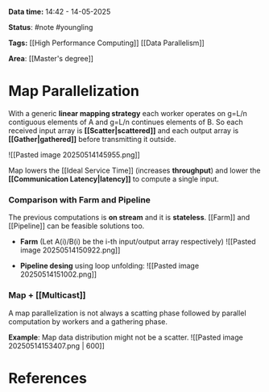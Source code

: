 **Data time:** 14:42 - 14-05-2025

**Status**: #note #youngling 

**Tags:** [[High Performance Computing]] [[Data Parallelism]]

**Area**: [[Master's degree]]
# Map Parallelization

With a generic **linear mapping strategy** each worker operates on g=L/n contiguous elements of A and g=L/n continues elements of B. So each received input array is **[[Scatter|scattered]]** and each output array is **[[Gather|gathered]]** before transmitting it outside.

![[Pasted image 20250514145955.png]]

Map lowers the [[Ideal Service Time]] (increases **throughput**) and lower the **[[Communication Latency|latency]]** to compute a single input. 
### Comparison with Farm and Pipeline
The previous computations is **on stream** and it is **stateless**. [[Farm]] and [[Pipeline]] can be feasible solutions too.
- **Farm** (Let A(i)/B(i) be the i-th input/output array respectively)
![[Pasted image 20250514150922.png]]

- **Pipeline desing** using loop unfolding:
![[Pasted image 20250514151002.png]]

### Map + [[Multicast]]
A map parallelization is not always a scatting phase followed by parallel computation by workers and a gathering phase.

**Example**: Map data distribution might not be a scatter.
![[Pasted image 20250514153407.png | 600]]
# References